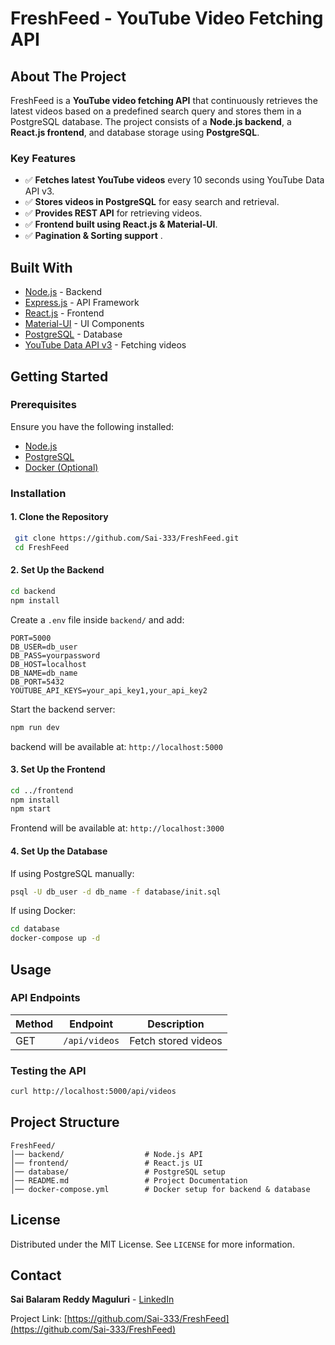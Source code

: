 # FreshFeed - YouTube Video Fetching API

## About The Project

FreshFeed is a **YouTube video fetching API** that continuously retrieves the latest videos based on a predefined search query and stores them in a PostgreSQL database. The project consists of a **Node.js backend**, a **React.js frontend**, and database storage using **PostgreSQL**.

### **Key Features**
- ✅ **Fetches latest YouTube videos** every 10 seconds using YouTube Data API v3.
- ✅ **Stores videos in PostgreSQL** for easy search and retrieval.
- ✅ **Provides REST API** for retrieving videos.
- ✅ **Frontend built using React.js & Material-UI**.
- ✅ **Pagination & Sorting support** .

## **Built With**

- [Node.js](https://nodejs.org/) - Backend
- [Express.js](https://expressjs.com/) - API Framework
- [React.js](https://reactjs.org/) - Frontend
- [Material-UI](https://mui.com/) - UI Components
- [PostgreSQL](https://www.postgresql.org/) - Database
- [YouTube Data API v3](https://developers.google.com/youtube/v3) - Fetching videos

## **Getting Started**

### **Prerequisites**
Ensure you have the following installed:
- [Node.js](https://nodejs.org/)
- [PostgreSQL](https://www.postgresql.org/)
- [Docker (Optional)](https://www.docker.com/)

### **Installation**

#### **1. Clone the Repository**
```sh
 git clone https://github.com/Sai-333/FreshFeed.git
 cd FreshFeed
```

#### **2. Set Up the Backend**
```sh
cd backend
npm install
```

Create a `.env` file inside `backend/` and add:
```env
PORT=5000
DB_USER=db_user
DB_PASS=yourpassword
DB_HOST=localhost
DB_NAME=db_name
DB_PORT=5432
YOUTUBE_API_KEYS=your_api_key1,your_api_key2
```

Start the backend server:
```sh
npm run dev
```
backend will be available at: `http://localhost:5000`

#### **3. Set Up the Frontend**
```sh
cd ../frontend
npm install
npm start
```
Frontend will be available at: `http://localhost:3000`

#### **4. Set Up the Database**
If using PostgreSQL manually:
```sh
psql -U db_user -d db_name -f database/init.sql
```
If using Docker:
```sh
cd database
docker-compose up -d
```

## **Usage**

### **API Endpoints**
| Method | Endpoint         | Description |
|--------|-----------------|-------------|
| GET    | `/api/videos`   | Fetch stored videos |

### **Testing the API**
```sh
curl http://localhost:5000/api/videos
```

## **Project Structure**
```
FreshFeed/
│── backend/                  # Node.js API
│── frontend/                 # React.js UI
│── database/                 # PostgreSQL setup
│── README.md                 # Project Documentation
│── docker-compose.yml        # Docker setup for backend & database
```

## **License**
Distributed under the MIT License. See `LICENSE` for more information.

## **Contact**
**Sai Balaram Reddy Maguluri** - [LinkedIn](https://www.linkedin.com/in/sai-balaram-reddy-maguluri-a0a9171a9)

Project Link: [https://github.com/Sai-333/FreshFeed](https://github.com/Sai-333/FreshFeed)

